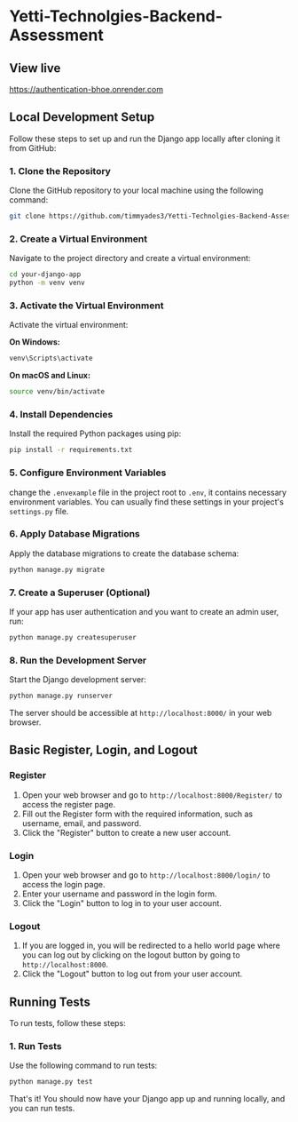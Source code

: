 # Yetti-Technolgies-Backend-Assessment

## View live
 
 https://authentication-bhoe.onrender.com

## Local Development Setup

Follow these steps to set up and run the Django app locally after cloning it from GitHub:

### 1. Clone the Repository

Clone the GitHub repository to your local machine using the following command:

```bash
git clone https://github.com/timmyades3/Yetti-Technolgies-Backend-Assessment.git
```

### 2. Create a Virtual Environment

Navigate to the project directory and create a virtual environment:

```bash
cd your-django-app
python -m venv venv
```

### 3. Activate the Virtual Environment

Activate the virtual environment:

**On Windows:**

```bash
venv\Scripts\activate
```

**On macOS and Linux:**

```bash
source venv/bin/activate
```

### 4. Install Dependencies

Install the required Python packages using pip:

```bash
pip install -r requirements.txt
```

### 5. Configure Environment Variables

change the `.envexample` file in the project root  to `.env`, it contains necessary environment variables. You can usually find these settings in your project's `settings.py` file.



### 6. Apply Database Migrations

Apply the database migrations to create the database schema:

```bash
python manage.py migrate
```

### 7. Create a Superuser (Optional)

If your app has user authentication and you want to create an admin user, run:

```bash
python manage.py createsuperuser
```

### 8. Run the Development Server

Start the Django development server:

```bash
python manage.py runserver
```

The server should be accessible at `http://localhost:8000/` in your web browser.

## Basic Register, Login, and Logout

### Register

1. Open your web browser and go to `http://localhost:8000/Register/` to access the register page.
2. Fill out the Register form with the required information, such as username, email, and password.
3. Click the "Register" button to create a new user account.

### Login

1. Open your web browser and go to `http://localhost:8000/login/` to access the login page.
2. Enter your username and password in the login form.
3. Click the "Login" button to log in to your user account.

### Logout

1. If you are logged in, you will be redirected to a hello world page where you can log out by clicking on the logout button by going to `http://localhost:8000`.
2. Click the "Logout" button to log out from your user account.

## Running Tests 

To run tests, follow these steps:

### 1. Run Tests

Use the following command to run tests:

```bash
python manage.py test
```


That's it! You should now have your Django app up and running locally, and you can run tests.



